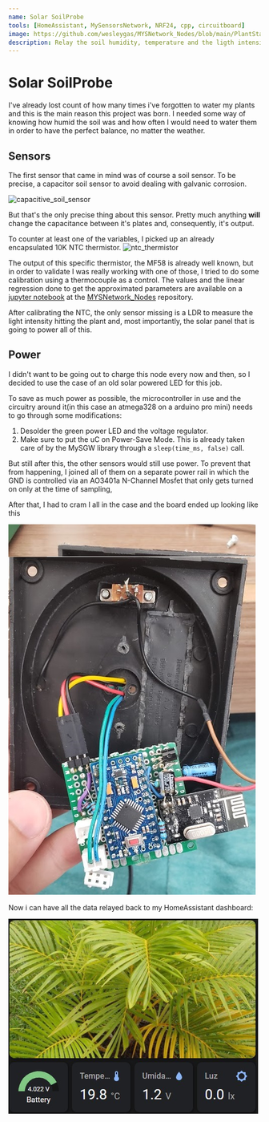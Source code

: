 ```yaml
---
name: Solar SoilProbe
tools: [HomeAssistant, MySensorsNetwork, NRF24, cpp, circuitboard]
image: https://github.com/wesleygas/MYSNetwork_Nodes/blob/main/PlantStation/pictures/closed.jpeg?raw=true
description: Relay the soil humidity, temperature and the ligth intensity of your plants
---
```


# Solar SoilProbe

I've already lost count of how many times i've forgotten to water my plants and this is the main reason
this project was born. I needed some way of knowing how humid the soil was and how often I would need to
water them in order to have the perfect balance, no matter the weather.

## Sensors

The first sensor that came in mind was of course a soil sensor. To be precise, a capacitor soil sensor
to avoid dealing with galvanic corrosion.

![capacitive_soil_sensor](https://images.squarespace-cdn.com/content/v1/59b037304c0dbfb092fbe894/1592155129080-MCHMP39HUEW2QOZ5VJ7N/ke17ZwdGBToddI8pDm48kLkXF2pIyv_F2eUT9F60jBl7gQa3H78H3Y0txjaiv_0fDoOvxcdMmMKkDsyUqMSsMWxHk725yiiHCCLfrh8O1z4YTzHvnKhyp6Da-NYroOW3ZGjoBKy3azqku80C789l0iyqMbMesKd95J-X4EagrgU9L3Sa3U8cogeb0tjXbfawd0urKshkc5MgdBeJmALQKw/cap_soil_moisture_sensor_in_soil.JPG?format=1500w)

But that's the only precise thing about this sensor. Pretty
much anything **will** change the capacitance between it's plates and, consequently, it's output.


To counter at least one of the variables, I picked up an already encapsulated 10K NTC thermistor.
![ntc_thermistor](https://cdn.awsli.com.br/1000x1000/468/468162/produto/40134109/74419896e6.jpg)

The output of this specific thermistor, the MF58 is already well known, but in order to validate
I was really working with one of those, I tried to do some calibration using a thermocouple as
a control. The values and the linear regression done to get the approximated parameters are available
on a [jupyter notebook](https://github.com/wesleygas/MYSNetwork_Nodes/blob/main/PlantStation/NTCCalibration.ipynb) at the [MYSNetwork_Nodes](https://github.com/wesleygas/MYSNetwork_Nodes/blob/main/PlantStation) repository.

After calibrating the NTC, the only sensor missing is a LDR to measure the light intensity hitting the plant and, most importantly, the solar panel that is going to power all of this.

## Power 

I didn't want to be going out to charge this node every now and then, so I decided to use the case of an old solar powered LED for this job. 


To save as much power as possible, the microcontroller in use and the circuitry around it(in this case
an atmega328 on a arduino pro mini) needs to go through some modifications:

1. Desolder the green power LED and the voltage regulator.
2. Make sure to put the uC on Power-Save Mode. This is already taken care of by the MySGW library through
a ``sleep(time_ms, false)`` call. 

But still after this, the other sensors would still use power. To prevent that from happening, I joined all of them on a separate power rail in which the GND is controlled via an AO3401a N-Channel Mosfet that 
only gets turned on only at the time of sampling,

After that, I had to cram I all in the case and the board ended up looking like this

![final_board](https://github.com/wesleygas/MYSNetwork_Nodes/blob/main/PlantStation/pictures/overall.jpg?raw=true)


Now i can have all the data relayed back to my HomeAssistant dashboard:

![hass_dashboard](https://github.com/wesleygas/MYSNetwork_Nodes/blob/main/PlantStation/pictures/hass_dash.jpg?raw=true)